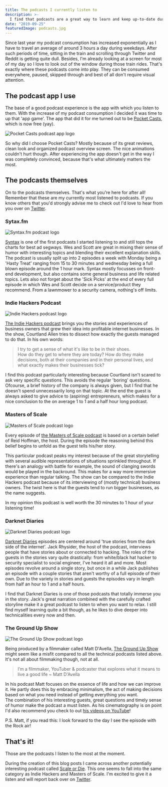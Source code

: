 ```yaml
---
title: The podcasts I currently listen to
description: >-
  I find that podcasts are a great way to learn and keep up-to-date during my commute. Here's a list of the podcasts I listen to right now!
date: "2019-09-25"
featuredImage: podcasts.jpg
---
```


Since last year my podcast consumption has increased exponentially as I have to travel an average of around 3 hours a day during weekdays.
After such periods of time, sitting in the train and scrolling through Twitter and Reddit is getting quite dull.
Besides, I'm already looking at a screen for most of my day so I love to look out of the window during those train rides.
That's exactly where these podcasts come into play. They can be consumed everywhere, paused, skipped through and best of all don't require visual attention.

## The podcast app I use

The base of a good podcast experience is the app with which you listen to them.
With the increase of my podcast consumption I decided it was time to up that 'app game'.
The app that did it for me turned out to be [Pocket Casts](https://www.pocketcasts.com/), which is now free (yay).

![Pocket Casts podcast app logo](pocket-casts.svg)

So why did I choose Pocket Casts? Mostly because of its great reviews, clean look and organized podcast overview screen.
The nice animations couldn't hurt though. After experiencing the app doesn't get in the way I was completely convinced, because that's what ultimately matters the most.

## The podcasts themselves

On to the podcasts themselves. That's what you're here for after all!  
Remember that these are my currently most listened to podcasts.
If you know others that you'd strongly advise me to check out I'd love to hear from you over on [Twitter](https://twitter.com/VosDevelopment).

### Sytax.fm

![Syntax.fm podcast logo](syntax.png)

[Syntax](https://syntax.fm/) is one of the first podcasts I started listening to and still tops the charts for best ad segways.
Wes and Scott are great in mixing their sense of humor with interesting topics and blending their excellent explanation skills.
The podcast is usually split up into 2 episodes a week with Monday being a 'Hasty Treat' ranging from 15 to 30 minutes and wednesday being a full blown episode around the 1 hour mark. Syntax mostly focusses on front-end development, but also contains some general business and life related topics. Lets also not forget about the 'Sick Picks' at the end of every full episode in which Wes and Scott decide on a service/product they recommend. From a lawnmower to a security camera, nothing's off limits.

### Indie Hackers Podcast

![Indie Hackers podcast logo](indiehackers.jpg)

[The Indie Hackers podcast](https://www.indiehackers.com/) brings you the stories and experiences of business owners that grew their idea into profitable internet businesses. In the show, Courtland Allen tries to dissect how exactly the guests managed to do that. In his own words:

> I try to get a sense of what it's like to be in their shoes. <br/>
> How do they get to where they are today? How do they make decisions, both at their companies and in their personal lives, and what exactly makes their businesses tick?

I find this podcast particularly interesting because Courtland isn't scared to ask very specific questions. This avoids the regular 'boring' questions.
Ofcourse, a brief history of the company is always given, but I find that he doesn't spend unnecessarily long on that topic.
At the end the guest is always asked to give advice to (aspiring) entrepreneurs, which makes for a nice conclusion to the on average 1 to 1 and a half hour long podcast.

### Masters of Scale

![Masters of Scale podcast logo](masters-of-scale.png)

Every episode of [the Masters of Scale podcast](https://mastersofscale.com/) is based on a certain belief of Reid Hoffman, the host.
During the episode the reasoning behind this belief begins to unfold as the guest tells his/her story.

This particular podcast peaks my interest because of the great storytelling with several audible representations of situations sprinkled throughout.
If there's an analogy with battle for example, the sound of clanging swords would be played in the backround. This makes for a way more immersive experience than regular talking. The show can be compared to the Indie Hackers podcast because of its interviewing of (mostly technical) business owners. The twist here is that the guests tend to run bigger businesses, as the name suggests.

In my opinion this podcast is well worth the 30 minutes to 1 hour of your listening time!

### Darknet Diaries

![Darknet Diaries podcast logo](darknet-diaries.jpg)

[Darknet Diaries](https://darknetdiaries.com/) episodes are centered around 'true stories from the dark side of the internet'.
Jack Rhysider, the host of the podcast, interviews people that have stories about or connected to hacking.
The roles of the guests in the stories vary quite drastically: from white/black hat hacker to security specialist to social engineer, I've heard it all and more.
Most episodes revolve around a single story, but once in a while Jack publishes an episode with a couple stories that aren't worthy of a full episode of their own. Due to the variety in stories and guests the episodes vary in length from half an hour to 1 and a half hours.

I find that Darknet Diaries is one of those podcasts that totally immerse you in the story. Jack's great narration combined with the carefully crafted storyline make it a great podcast to listen to when you want to relax. I still find myself learning quite a bit though, as he likes to dive deeper into technicalities every now and then.

### The Ground Up Show

![The Ground Up Show podcast logo](the-ground-up-show.jpg)

Being produced by a filmmaker called Matt D'Avella, [The Ground Up Show](https://mattdavella.com/podcast) might seem like a misfit compared to all the technical podcasts listed above. It's not all about filmmaking though, not at all.

> I’m a filmmaker, YouTuber & podcaster that explores what it means to live a good life
> ~ Matt D'Avella

In his podcast Matt focuses on the essence of life and how we can improve it. He partly does this by embracing minimalism, the act of making decisions based on what you need instead of getting everything you want.  
The combination of his interesting guests, great questions and timely sense of humor make the podcast a must listen.
As his cinematography is on point I'd also recommend you check to out [his videos on YouTube](https://www.youtube.com/mattdavella)!

P.S. Matt, if you read this: I look forward to the day I see the episode with the Rock air!

## That's it!

Those are the podcasts I listen to the most at the moment.

During the creation of this blog posts I came across another potentially interesting podcast called [Scale or Die](https://useproof.com/scaleordie).
This one seems to fall into the same category as Indie Hackers and Masters of Scale. I'm excited to give it a listen and will report back over on [Twitter](https://twitter.com/VosDevelopment).
